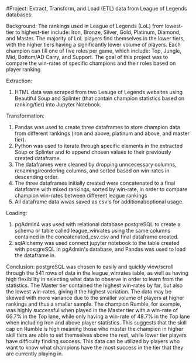 #Project: Extract, Transform, and Load (ETL) data from League of Legends databases:

Background: The rankings used in League of Legends (LoL) from lowest-tier to highest-tier include: Iron, Bronze, Silver, Gold, Platinum, Diamond, and Master. The majority of LoL players find themselves in the lower tiers, with the higher tiers having a significantly lower volume of players. Each champion can fill one of five roles per game, which include: Top, Jungle, Mid, Bottom/AD Carry, and Support. The goal of this project was to compare the win-rates of specific champions and their roles based on player ranking.

Extraction:
1) HTML data was scraped from two Leauge of Legends websites using Beautiful Soup and Splinter (that contain champion statistics based on ranking/tier) into Jupyter Notebook.
    
Transformation:
1) Pandas was used to create three dataframes to store champion data from different rankings (iron and above, platinum and above, and master tier).
2) Python was used to iterate through specific elements in the extracted Soup or Splinter and to append chosen values to their previously created dataframe.
3) The dataframes were cleaned by dropping unncecessary columns, renaming/reordering columns, and sorted based on win-rates in descending order.
4) The three dataframes initially created were concatenated to a final dataframe with mixed rankings, sorted by win-rate, in order to compare champion win-rates between different league rankings
5) All dataframe data wwas saved as csv's for additional/optional usage.
    
Loading:
1) pgAdmin4 was used with relational database postgreSQL to create a schema or table called league_winrates using the same columns contained in the concatenated_csv.csv and final dataframe created.
2) sqlAlchemy was used connect jupyter notebook to the table created with postgreSQL in pgAdmin's database, and Pandas was used to load the dataframe in.

Conclusion: postgreSQL was chosen to easily and quickly view/scroll through the 541 rows of data in the league_winrates table, as well as having high flexibility in selecting what data to observe in order to learn from the statistics. The Master tier contained the highest win-rates by far, but also the lowest win-rates, giving it the highest variation. The data may be skewed with more variance due to the smaller volume of players at higher rankings and thus a smaller sample. The champion Rumble, for example, was highly successful when played in the Master tier with a win-rate of 66.7% in the Top lane, while only having a win-rate of 48.7% in the Top lane when including Iron and above player statistics. This suggests that the skill cap on Rumble is high meaning those who master the champion in higher skill tiers are able to set themselves above the rest, while lower tier players have difficulty finding success. This data can be utilized by players who want to know what champions have the most success in the tier that they are currently playing in.


